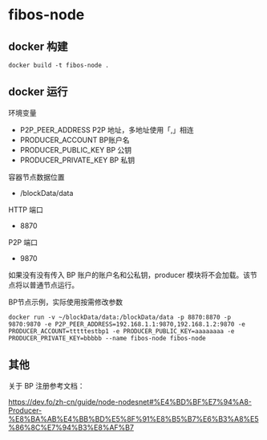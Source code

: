 # fibos-node

## docker 构建
```
docker build -t fibos-node .
```

## docker 运行

环境变量
* P2P_PEER_ADDRESS P2P 地址，多地址使用「,」相连
* PRODUCER_ACCOUNT BP账户名
* PRODUCER_PUBLIC_KEY BP 公钥
* PRODUCER_PRIVATE_KEY BP 私钥

容器节点数据位置
* /blockData/data

HTTP 端口
* 8870

P2P 端口
* 9870

如果没有没有传入 BP 账户的账户名和公私钥，producer 模块将不会加载。该节点将以普通节点运行。

BP节点示例，实际使用按需修改参数
```
docker run -v ~/blockData/data:/blockData/data -p 8870:8870 -p 9870:9870 -e P2P_PEER_ADDRESS=192.168.1.1:9870,192.168.1.2:9870 -e PRODUCER_ACCOUNT=tttttestbp1 -e PRODUCER_PUBLIC_KEY=aaaaaaaa -e PRODUCER_PRIVATE_KEY=bbbbb --name fibos-node fibos-node
```
## 其他

关于 BP 注册参考文档：

https://dev.fo/zh-cn/guide/node-nodesnet#%E4%BD%BF%E7%94%A8-Producer-%E8%BA%AB%E4%BB%BD%E5%8F%91%E8%B5%B7%E6%B3%A8%E5%86%8C%E7%94%B3%E8%AF%B7